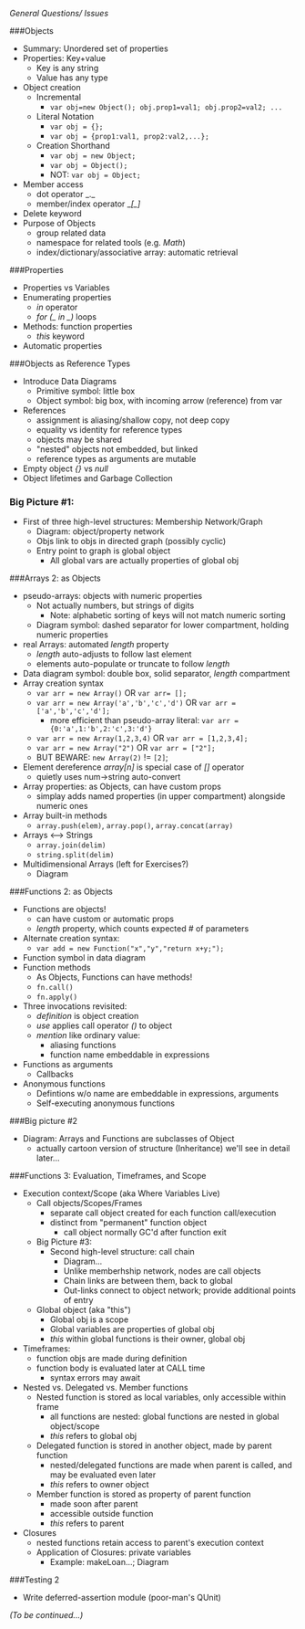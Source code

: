 *General Questions/ Issues*

###Objects
* Summary: Unordered set of properties
* Properties: Key+value
  * Key is any string
  * Value has any type
* Object creation
  * Incremental
      * `var obj=new Object(); obj.prop1=val1; obj.prop2=val2; ...`
  * Literal Notation
      * `var obj = {};`
      * `var obj = {prop1:val1, prop2:val2,...};`
  * Creation Shorthand
      * `var obj = new Object;`
      * `var obj = Object();`
      * NOT: `var obj = Object;`
* Member access
  * dot operator \_.\_
  * member/index operator \__[\_]_
* Delete keyword
* Purpose of Objects
  * group related data
  * namespace for related tools (e.g. _Math_)
  * index/dictionary/associative array: automatic retrieval

###Properties
* Properties vs Variables
* Enumerating properties
  * _in_ operator
  * _for (\_ in \_)_ loops
* Methods: function properties
  * _this_ keyword
* Automatic properties

###Objects as Reference Types
* Introduce Data Diagrams
  * Primitive symbol: little box
  * Object symbol: big box, with incoming arrow (reference) from var
* References
  * assignment is aliasing/shallow copy, not deep copy
  * equality vs identity for reference types
  * objects may be shared
  * "nested" objects not embedded, but linked
  * reference types as arguments are mutable
* Empty object _{}_ vs _null_
* Object lifetimes and Garbage Collection

### Big Picture #1:
* First of three high-level structures: Membership Network/Graph
  * Diagram: object/property network
  * Objs link to objs in directed graph (possibly cyclic)
  * Entry point to graph is global object
     * All global vars are actually properties of global obj

###Arrays 2: as Objects
* pseudo-arrays: objects with numeric properties
  * Not actually numbers, but strings of digits
     * Note: alphabetic sorting of keys will not match numeric sorting
  * Diagram symbol: dashed separator for lower compartment, holding numeric properties
* real Arrays: automated _length_ property
  * _length_ auto-adjusts to follow last element
  * elements auto-populate or truncate to follow _length_
* Data diagram symbol: double box, solid separator, _length_ compartment
* Array creation syntax
  * `var arr = new Array()` OR  `var arr= [];`
  * `var arr = new Array('a','b','c','d')` OR `var arr = ['a','b','c','d'];`
     * more efficient than pseudo-array literal: `var arr = {0:'a',1:'b',2:'c',3:'d'}`
  * `var arr = new Array(1,2,3,4)` OR `var arr = [1,2,3,4];`
  * `var arr = new Array("2")` OR `var arr = ["2"];`
  * BUT BEWARE: `new Array(2)` != `[2]`;
* Element dereference _array[n]_ is special case of _[]_ operator
  * quietly uses num->string auto-convert
* Array properties: as Objects, can have custom props
  * simplay adds named properties (in upper compartment) alongside numeric ones
* Array built-in methods
  * `array.push(elem)`, `array.pop()`, `array.concat(array)`
* Arrays <--> Strings
  * `array.join(delim)`
  * `string.split(delim)`
* Multidimensional Arrays (left for Exercises?)
  * Diagram

###Functions 2: as Objects
* Functions are objects!
  * can have custom or automatic props
  * _length_ property, which counts expected # of parameters
* Alternate creation syntax:
  * `var add = new Function("x","y","return x+y;");`
* Function symbol in data diagram
* Function methods
  * As Objects, Functions can have methods!
  * `fn.call()`
  * `fn.apply()`
* Three invocations revisited:
  * _definition_ is object creation
  * _use_ applies call operator _()_ to object
  * _mention_ like ordinary value:
     * aliasing functions
     * function name embeddable in expressions
* Functions as arguments
  * Callbacks
* Anonymous functions
  * Defintions w/o name are embeddable in expressions, arguments
  * Self-executing anonymous functions

###Big picture #2
* Diagram: Arrays and Functions are subclasses of Object
  * actually cartoon version of structure (Inheritance) we'll see in detail later...

###Functions 3: Evaluation, Timeframes, and Scope
* Execution context/Scope (aka Where Variables Live)
  * Call objects/Scopes/Frames
     * separate call object created for each function call/execution
     * distinct from "permanent" function object
          * call object normally GC'd after function exit
  * Big Picture #3:
    * Second high-level structure: call chain
      * Diagram...
      * Unlike memberhship network, nodes are call objects
      * Chain links are between them, back to global
      * Out-links connect to object network; provide additional points of entry
  * Global object (aka "this")
      * Global obj is a scope
      * Global variables are properties of global obj
      * _this_ within global functions is their owner, global obj
* Timeframes:
  * function objs are made during definition
  * function body is evaluated later at CALL time
     * syntax errors may await
* Nested vs. Delegated vs. Member functions
  * Nested function is stored as local variables, only accessible within frame
     * all functions are nested: global functions are nested in global object/scope
     * _this_ refers to global obj
  * Delegated function is stored in another object, made by parent function
     * nested/delegated functions are made when parent is called, and may be evaluated even later
     * _this_ refers to owner object
  * Member function is stored as property of parent function
     * made soon after parent
     * accessible outside function
     * _this_ refers to parent
* Closures
   * nested functions retain access to parent's execution context
   * Application of Closures: private variables
      * Example: makeLoan...; Diagram

###Testing 2
* Write deferred-assertion module (poor-man's QUnit)

_(To be continued...)_

